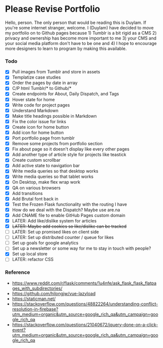 # Please Revise Portfolio

Hello, person. The only person that would be reading this is Duylam.
If you're some internet stranger, welcome. I (Duylam) have decided to move my
portfolio on to Github pages because 1) Tumblr is a bit rigid as a CMS 2) privacy
and ownership has become more important to me 3) your CMS and your social media
platform don't have to be one and 4) I hope to encourage more designers to learn
to program by making this available.

### Todo
- [x] Pull images from Tumblr and store in assets
- [x] Templatize case studies
- [x] Order the pages by date in array
- [x] C/P html Tumblr/* to Github/*
- [x] Create endpoints for About, Daily Dispatch, and Tags
- [x] Hover state for home
- [x] Write code for project pages
- [x] Understand Markdown
- [x] Make title headings possible in Markdown
- [x] Fix the color issue for links
- [x] Create icon for home button
- [x] Add icon for home button
- [x] Port portfolio page from tumblr
- [x] Remove some projects from portfolio section
- [x] Fix about page so it doesn't display like every other pages
- [x] Add another type of article style for projects like teastick
- [x] Create custom scrollbar
- [x] Add active state to navigation bar
- [x] Write media queries so that desktop works
- [x] Write media queries so that tablet works
- [x] On Desktop, make flex wrap work
- [x] QA on various browsers
- [x] Add transitions
- [x] Add Brutal font back in
- [x] Test the Frozen Flask functionality with the routing I have
- [x] How do we deal with the Dispatch? Maybe use are.na
- [x] Add CNAME file to enable GitHub Pages custom domain
- [x] LATER: Add like/dislike system for articles
- [x] ~~LATER: Maybe add cookies so like/dislike can be tracked~~
- [ ] LATER: Set up promised likes on client side
- [ ] LATER: Set up distributed counter / queue for likes
- [ ] Set up goals for google analytics
- [ ] Set up a newsletter or some way for me to stay in touch with people?
- [x] Set up local store
- [ ] LATER: refactor CSS

### Reference
- https://www.reddit.com/r/flask/comments/1u4nfe/ask_flask_flask_flatpages_with_subdirectories/
- https://github.com/hilongjw/vue-lazyload
- https://staticman.net/
- https://stackoverflow.com/questions/48822264/understanding-conflict-resolution-in-firebase?utm_medium=organic&utm_source=google_rich_qa&utm_campaign=google_rich_qa
- https://stackoverflow.com/questions/21040672/jquery-done-on-a-click-event?utm_medium=organic&utm_source=google_rich_qa&utm_campaign=google_rich_qa
